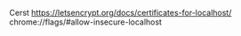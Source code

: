 Cerst https://letsencrypt.org/docs/certificates-for-localhost/
chrome://flags/#allow-insecure-localhost